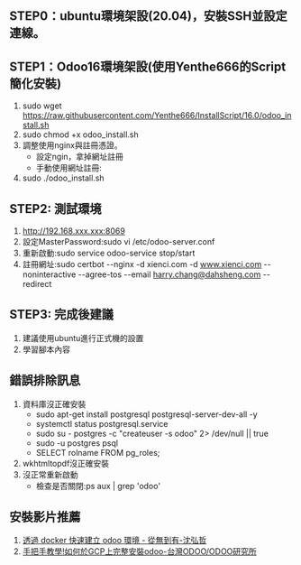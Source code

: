 ## STEP0：ubuntu環境架設(20.04)，安裝SSH並設定連線。
## STEP1：Odoo16環境架設(使用Yenthe666的Script簡化安裝)
1. sudo wget https://raw.githubusercontent.com/Yenthe666/InstallScript/16.0/odoo_install.sh
2. sudo chmod +x odoo_install.sh
3. 調整使用nginx與註冊憑證。
   + 設定ngin，拿掉網址註冊
   + 手動使用網址註冊:
4. sudo ./odoo_install.sh

## STEP2: 測試環境
1. http://192.168.xxx.xxx:8069
2. 設定MasterPassword:sudo vi /etc/odoo-server.conf
3. 重新啟動:sudo service odoo-service stop/start
5. 註冊網址:sudo certbot --nginx -d xienci.com -d www.xienci.com --noninteractive --agree-tos --email harry.chang@dahsheng.com --redirect

## STEP3: 完成後建議
1. 建議使用ubuntu進行正式機的設置
2. 學習腳本內容

## 錯誤排除訊息
1. 資料庫沒正確安裝
   + sudo apt-get install postgresql postgresql-server-dev-all -y
   + systemctl status postgresql.service
   + sudo su - postgres -c "createuser -s  odoo" 2> /dev/null || true
   + sudo -u postgres psql
   + SELECT rolname FROM pg_roles;
2. wkhtmltopdf沒正確安裝
3. 沒正常重新啟動
   + 檢查是否關閉:ps aux  | grep 'odoo'

## 安裝影片推薦
1. [透過 docker 快速建立 odoo 環境 - 從無到有-沈弘哲](https://www.youtube.com/watch?v=uqxzq4Td6aU)
2. [手把手教學!如何於GCP上完整安裝odoo-台灣ODOO/ODOO研究所](https://www.youtube.com/watch?v=tlbZjfmbTEE)
